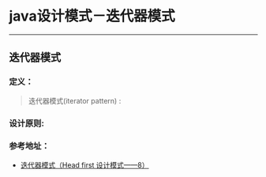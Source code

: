 # java设计模式－迭代器模式

---

## 迭代器模式

### 定义：

> 迭代器模式(iterator pattern) :

### 设计原则:

  

### 参考地址：

- [迭代器模式（Head first 设计模式——8）](http://www.cnblogs.com/lzhp/p/3427704.html)